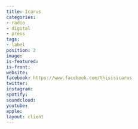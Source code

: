```yaml
---
title: Icarus
categories:
- radio
- digital
- press
tags:
- label
position: 2
image: 
is-featured: 
is-front: 
website: 
facebook: https://www.facebook.com/thisisicarus
twitter: 
instagram: 
spotify: 
soundcloud: 
youtube: 
apple: 
layout: client
---
```


